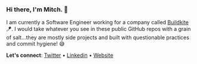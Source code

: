 ### Hi there, I'm Mitch. 👋

I am currently a Software Engineer working for a company called <a href="https://buildkite.com" target="_blank" rel="noopener noreferrer">Buildkite</a>🪁. I would take whatever you see in these public GitHub repos with a grain of salt...they are mostly side projects and built with questionable practices and commit hygiene! 😅

**Let's connect**: [Twitter](https://twitter.com/mitchbne) • [Linkedin](https://www.linkedin.com/in/mitchbne/) • [Website](https://mitchpsmith.com/)
